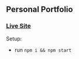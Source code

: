 ## Personal Portfolio

### [Live Site](https://samridhibhardwaj.netlify.app)


Setup:
- run ```npm i && npm start```
